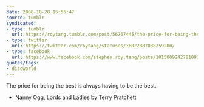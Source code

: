```yaml
---
date: 2008-10-28 15:55:47
source: tumblr
syndicated:
- type: tumblr
  url: https://roytang.tumblr.com/post/56767445/the-price-for-being-the-best-is-always-having-to
- type: twitter
  url: https://twitter.com/roytang/statuses/38022887038259200/
- type: facebook
  url: https://www.facebook.com/stephen.roy.tang/posts/10150092427818912
quotes/tags: 
- discworld
---
```


The price for being the best is always having to be the best.

- Nanny Ogg, Lords and Ladies by Terry Pratchett